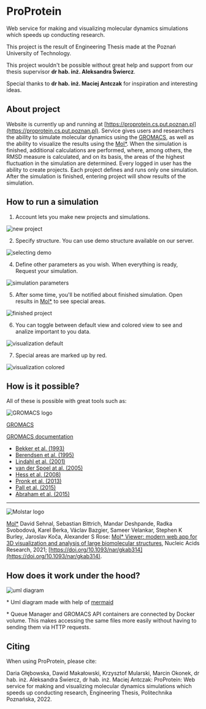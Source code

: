 # ProProtein

Web service for making and visualizing molecular dynamics simulations which speeds up conducting research.

This project is the result of Engineering Thesis made at the Poznań University of Technology.

This project wouldn't be possible without great help and support from our thesis supervisor **dr hab. inż. Aleksandra Świercz**.

Special thanks to **dr hab. inż. Maciej Antczak** for inspiration and interesting ideas.

## About project

Website is currently up and running at [https://proprotein.cs.put.poznan.pl](https://proprotein.cs.put.poznan.pl). Service gives users and researchers the ability to simulate molecular dynamics using the [GROMACS](https://www.gromacs.org), as well as the ability to visualize the results using the [Mol*](https://molstar.org/). When the simulation is finished, additional calculations are performed, where, among others, the RMSD measure is calculated, and on its basis, the areas of the highest fluctuation in the simulation are determined.
Every logged in user has the ability to create projects. Each project defines and runs only one simulation. After the simulation is finished, entering project will show results of the simulation.

## How to run a simulation
1. Account lets you make new projects and simulations.

![new project](https://github.com/KrzysztofMularski/ProProtein/blob/main/server/app/public/images/new_project.png?raw=true)

2. Specify structure. You can use demo structure available on our server.

![selecting demo](https://github.com/KrzysztofMularski/ProProtein/blob/main/server/app/public/images/selecting_demo.png?raw=true)

4. Define other parameters as you wish. When everything is ready, Request your simulation.

![simulation parameters](https://github.com/KrzysztofMularski/ProProtein/blob/main/server/app/public/images/sim_params_short.png?raw=true)

5. After some time, you'll be notified about finished simulation. Open results in [Mol*](https://molstar.org/) to see special areas.

![finished project](https://github.com/KrzysztofMularski/ProProtein/blob/main/server/app/public/images/finished_project.png?raw=true)

6. You can toggle between default view and colored view to see and analize important to you data.

![visualization default](https://github.com/KrzysztofMularski/ProProtein/blob/main/server/app/public/images/default.png?raw=true)

7. Special areas are marked up by red.

![visualization colored](https://github.com/KrzysztofMularski/ProProtein/blob/main/server/app/public/images/colored.png?raw=true)

## How is it possible?

All of these is possible with great tools such as:

![GROMACS logo](https://github.com/KrzysztofMularski/ProProtein/blob/main/server/app/public/images/GROMACS.webp?raw=true)

[GROMACS](https://www.gromacs.org)

[GROMACS documentation](https://doi.org/10.5281/zenodo.5849961)

- [Bekker et al. (1993)](https://manual.gromacs.org/current/reference-manual/references.html#refbekker93a)
- [Berendsen et al. (1995)](https://manual.gromacs.org/current/reference-manual/references.html#refberendsen95a)
- [Lindahl et al. (2001)](https://manual.gromacs.org/current/reference-manual/references.html#reflindahl2001a)
- [van der Spoel at al. (2005)](https://manual.gromacs.org/current/reference-manual/references.html#refspoel2005a)
- [Hess et al. (2008)](https://manual.gromacs.org/current/reference-manual/references.html#refhess2008b)
- [Pronk et al. (2013)](https://manual.gromacs.org/current/reference-manual/references.html#refpronk2013)
- [Pall et al. (2015)](https://manual.gromacs.org/current/reference-manual/references.html#refpall2015)
- [Abraham et al. (2015)](https://manual.gromacs.org/current/reference-manual/references.html#refabraham2015)
---
![Molstar logo](https://github.com/KrzysztofMularski/ProProtein/blob/main/server/app/public/images/molstar-logo.png?raw=true)

[Mol*](https://molstar.org/)
David Sehnal, Sebastian Bittrich, Mandar Deshpande, Radka Svobodová, Karel Berka, Václav Bazgier, Sameer Velankar, Stephen K Burley, Jaroslav Koča, Alexander S Rose:
[Mol* Viewer: modern web app for 3D visualization and analysis of large biomolecular structures](https://doi.org/10.1093/nar/gkab314), Nucleic Acids Research, 2021; [https://doi.org/10.1093/nar/gkab314](https://doi.org/10.1093/nar/gkab314).

## How does it work under the hood?

<!-- ```mermaid
sequenceDiagram
Note left of User: Defining<br>new<br>simulation
User->>Server: Requesting<br>simulation
Server->>Queue Manager: Notifying about<br>new simulation
Note left of Queue Manager: Adding<br>new<br>simulation<br>to local<br>queue
Note left of Queue Manager: When<br>simulation<br>is first<br>in queue
Queue Manager->>GROMACS API: Sending all<br>necessary files*<br>and parameters<br>for our simulation
Note right of GROMACS API: Running simulation
Note right of GROMACS API: Calculating RMSD
Note right of GROMACS API: Gathering information<br>about the areas<br>of the highest<br>fluctuation in<br>the simulation
GROMACS API->>Queue Manager: Sending back<br>result files*
Queue Manager->>Server: Notifying about<br>finished simulation
Server->>User: Notifying about<br>finished simulation<br>via email address
Note left of User: Can access<br>project via<br>link provided<br>in the email<br>or<br>searching<br>for it in our<br>service
Note left of User: Can access results<br>of the simulation<br>in form of Mol*<br>visualization
``` -->
![uml diagram](https://github.com/KrzysztofMularski/ProProtein/blob/main/server/app/public/images/uml.png?raw=true)

\* Uml diagram made with help of [mermaid](https://github.com/mermaid-js/mermaid)

\* Queue Manager and GROMACS API containers are connected by Docker volume. This makes accessing the same files more easily without having to sending them via HTTP requests.

## Citing

When using ProProtein, please cite:

Daria Głębowska, Dawid Makałowski, Krzysztof Mularski, Marcin Okonek, dr hab. inż. Aleksandra Świercz, dr hab. inż. Maciej Antczak: ProProtein: Web service for making and visualizing molecular dynamics simulations which speeds up conducting research, Engineering Thesis, Politechnika Poznańska, 2022.
